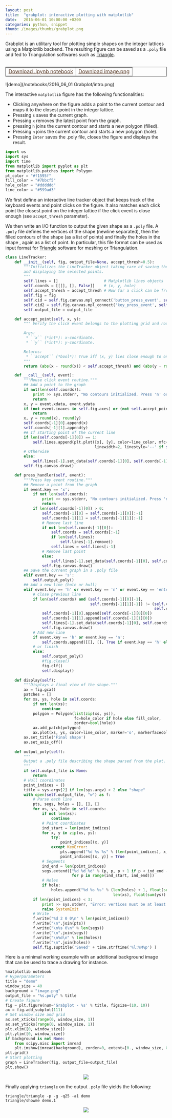 ```yaml
---
layout: post
title:  "grabplot: interactive plotting with matplotlib"
date:   2016-06-01 10:00:00 +0200
categories: python, snippet
thumb: /images/thumbs/grabplot.png
---
```


Grabplot is an utilitary tool for plotting simple shapes on the integer lattices using a Matplotlib backend. The resulting figure can be saved as a `.poly` file and fed to Triangulation softwares such as [Triangle](https://www.cs.cmu.edu/~quake/triangle.html).


<table border="1" cellpadding="6" align="right">
<tr>
<td><a style="color:#5E412F" href="/notebooks/2016_06_01 Grabplot/grabplot.ipynb">Download .ipynb notebook</a></td>
<td><a style="color:#5E412F" href="/notebooks/2016_06_01 Grabplot/image.png">Download image.png</a></td>
</tr>
</table>


![demo](/notebooks/2016_06_01 Grabplot/intro.png)



The interactive `matplotlib` figure has the following functionalities:

  * Clicking anywhere on the figure adds a point to the current contour and maps it to the closest point in the integer lattice.
  * Pressing `s` saves the current graph.
  * Pressing `x` removes the latest point from the graph.
  * pressing `h` joins the current contour and starts a new polygon (filled).
  * Pressing `n` joins the current contour and starts a new polygon (hole).
  * Pressing `Enter` saves the .poly file, closes the figure and displays the result.


```python
import os
import sys
import time
from matplotlib import pyplot as plt
from matplotlib.patches import Polygon
pt_color = "#f1595f"
fill_color = "#7bbcf5"
hole_color = "#dddddd"
line_color = "#599ad3"
```

We first define an interactive line tracker object that keeps track of the keyboard events and point clicks on the figure. It also matches each click point the closest point on the integer lattice if the click event is close enough (see `accept_thresh` parameter). 

We then write an I/O function to output the given shape as a `.poly` file. A `.poly` file defines the vertices of the shape (newline separated), then the filled contours of the shape (as a list of points) and finally the holes in the shape , again as a list of point. In particular, this file format can be used as input format for [Triangle](https://www.cs.cmu.edu/~quake/triangle.html) software for meshing or Triangulation.


```python
class LineTracker:
    def __init__(self, fig, output_file=None, accept_thresh=0.5):
        """Initializes the LineTracker object taking care of saving the coordinates 
        and displaying the selected points.
        """
        self.lines = []                    # Matplotlib lines objects
        self.coords = [[[], [], False]]    # (x, y, hole)
        self.accept_thresh = accept_thresh # How far a click can be from a point of the lattice
        self.fig = fig
        self.cid = self.fig.canvas.mpl_connect('button_press_event', self)
        self.cid2 = self.fig.canvas.mpl_connect('key_press_event', self.press_handler)
        self.output_file = output_file

    def accept_point(self, x, y):
        """ Verify the click event belongs to the plotting grid and round it to the nearest point.

        Args:
         * ``x`` (*int*): x-coordinate.
         * ``y`` (*int*): y-coordinate.

        Returns:
         * ``accept`` (*bool*): True iff (x, y) lies close enough to one of the points on the grid.
        """
        return (abs(x - round(x)) < self.accept_thresh) and (abs(y - round(y)) < self.accept_thresh)

    def __call__(self, event):
        """Mouse click event routine."""
        ## Add a point to the graph
        if not(len(self.coords)):
            print >> sys.stderr, "No contours initialized. Press 'n' or 'h' to create a new one."
            return
        x, y = event.xdata, event.ydata
        if (not event.inaxes in self.fig.axes) or (not self.accept_point(x, y)):
            return
        x, y = round(x), round(y)
        self.coords[-1][0].append(x)
        self.coords[-1][1].append(y)
        ## If starting point of the current line
        if len(self.coords[-1][0]) == 1:
            self.lines.append(plt.plot([x], [y], color=line_color, mfc=pt_color, marker='o', 
                                       linewidth=2, linestyle='--' if self.coords[-1][2] else '-')[0])
        # Otherwise
        else:
            self.lines[-1].set_data(self.coords[-1][0], self.coords[-1][1])
        self.fig.canvas.draw()

    def press_handler(self, event):
        """Press key event routine."""
        ## Remove a point from the graph
        if event.key == 'x':
            if not len(self.coords):
                print >> sys.stderr, "No contours initialized. Press 'n' or 'h' to create a new one."
                return
            if len(self.coords[-1][0]) > 0:
                self.coords[-1][0] = self.coords[-1][0][:-1]
                self.coords[-1][1] = self.coords[-1][1][:-1]
                # Remove last line
                if not len(self.coords[-1][0]):
                    self.coords = self.coords[:-1]
                    if len(self.lines):
                        self.lines[-1].remove()
                    self.lines = self.lines[:-1]
                # Remove last point
                else:
                    self.lines[-1].set_data(self.coords[-1][0], self.coords[-1][1])
                self.fig.canvas.draw()
        ## Save the current graph in a .poly file
        elif event.key == 's':
            self.output_poly()
        ## Add a new line (hole or hull)
        elif event.key == 'h' or event.key == 'n' or event.key == 'enter':
            # Close previous line
            if len(self.coords) and (self.coords[-1][0][-1], 
                                     self.coords[-1][1][-1]) != (self.coords[-1][0][0], 
                                                                 self.coords[-1][1][0]):
                self.coords[-1][0].append(self.coords[-1][0][0])
                self.coords[-1][1].append(self.coords[-1][1][0])
                self.lines[-1].set_data(self.coords[-1][0], self.coords[-1][1])
                self.fig.canvas.draw()
            # Add new line
            if event.key == 'h' or event.key == 'n':
                self.coords.append([[], [], True if event.key == 'h' else False])
            # or finish
            else:
                self.output_poly()
                #fig.close()
                fig.clf()
                self.display()
            
    def display(self):
        """Displays a final view of the shape."""
        ax = fig.gca()
        patches = []
        for xs, ys, hole in self.coords:
            if not len(xs):
                continue
            polygon = Polygon(list(zip(xs, ys)), 
                              fc=hole_color if hole else fill_color,
                              zorder=bool(hole))
            ax.add_patch(polygon)
            ax.plot(xs, ys, color=line_color, marker='o', markerfacecolor=pt_color)
        ax.set_title('Final shape')
        ax.set_axis_off()
            
    def output_poly(self):
        """
        Output a .poly file describing the shape parsed from the plot.
        """
        if self.output_file is None:
            return
        # Hull coordinates
        point_indices = {}
        title = sys.argv[2] if len(sys.argv) > 2 else "shape"
        with open(self.output_file, "w") as f:
            # Parse each line
            pts, segs, holes = [], [], []
            for xs, ys, hole in self.coords:
                if not len(xs):
                    continue
                # Point coordinates
                ind_start = len(point_indices)
                for x, y in zip(xs, ys):
                    try:
                        point_indices[(x, y)]
                    except KeyError:
                        pts.append("%d %s %s" % (len(point_indices), x, y))
                        point_indices[(x, y)] = True
                # Segments
                ind_end = len(point_indices)
                segs.extend(["%d %d %d" % (p, p, p + 1 if p < ind_end - 1 else ind_start) 
                             for p in range(ind_start, ind_end)])
                # Holes
                if hole:
                    holes.append("%d %s %s" % (len(holes) + 1, float(sum(xs)) / 
                                               len(xs), float(sum(ys)) / len(ys)))
            if len(point_indices) < 3:
                print >> sys.stderr, "Error: vertices must be at least 3"
                raise SystemExit
            # Write
            f.write("%d 2 0 0\n" % len(point_indices))
            f.write("\n".join(pts))
            f.write("\n%s 0\n" % len(segs))
            f.write("\n".join(segs))
            f.write("\n%d\n" % len(holes))
            f.write("\n".join(holes))
            self.fig.suptitle('Saved' + time.strftime('%l:%M%p') )
```

Here is a minimal working example with an additional background image that can be used to trace a drawing for instance.


```python
%matplotlib notebook
# Hyperparameters
title = "demo"
window_size = 40
background = "image.png"
output_file = "%s.poly" % title
# Create figure
fig = plt.figure(num='Grabplot - %s' % title, figsize=(10, 10))
ax = fig.add_subplot(111)
# Set window size and grid
ax.set_xticks(range(0, window_size, 1))
ax.set_yticks(range(0, window_size, 1))
plt.xlim([0, window_size])
plt.ylim([0, window_size])
if background is not None:    
    from scipy.misc import imread
    plt.imshow(imread(background), zorder=0, extent=[0., window_size, 0, window_size])
plt.grid()
# Start plotting
graph = LineTracker(fig, output_file=output_file)
plt.show()
```


<div style="text-align:center"><img src ="/notebooks/2016_06_01 Grabplot/final_shape.png" /></div>

Finally applying `triangle` on the output `.poly` file yields the following:


    triangle/triangle -p -g -q25 -a1 demo
    triangle/showme demo.1
    
<div style="text-align:center"><img src ="/notebooks/2016_06_01 Grabplot/output_plot.png" /></div>
